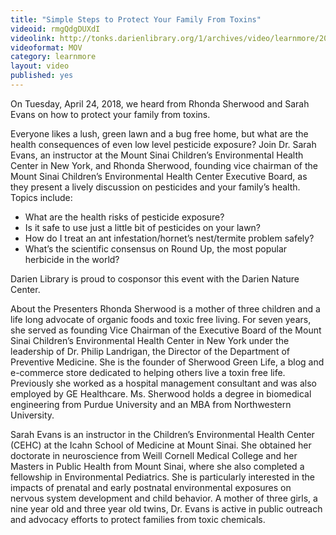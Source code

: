 ```yaml
---
title: "Simple Steps to Protect Your Family From Toxins"
videoid: rmgQdgDUXdI
videolink: http://tonks.darienlibrary.org/1/archives/video/learnmore/20180424_protect_family_toxins.mov
videoformat: MOV
category: learnmore
layout: video
published: yes
---
```


On Tuesday, April 24, 2018, we heard from Rhonda Sherwood and Sarah Evans on how to protect your family from toxins. 

Everyone likes a lush, green lawn and a bug free home, but what are the health consequences of even low level pesticide exposure? Join Dr. Sarah Evans, an instructor at the Mount Sinai Children’s Environmental Health Center in New York, and Rhonda Sherwood, founding vice chairman of the Mount Sinai Children’s Environmental Health Center Executive Board, as they present a lively discussion on pesticides and your family’s health. Topics include:

* What are the health risks of pesticide exposure?
* Is it safe to use just a little bit of pesticides on your lawn?
* How do I treat an ant infestation/hornet’s nest/termite problem safely?
* What’s the scientific consensus on Round Up, the most popular herbicide in the world?

Darien Library is proud to cosponsor this event with the Darien Nature Center.

About the Presenters
Rhonda Sherwood is a mother of three children and a life long advocate of organic foods and toxic free living. For seven years, she served as founding Vice Chairman of the Executive Board of the Mount Sinai Children’s Environmental Health Center in New York under the leadership of Dr. Philip Landrigan, the Director of the Department of Preventive Medicine. She is the founder of Sherwood Green Life, a blog and e-commerce store dedicated to helping others live a toxin free life. Previously she worked as a hospital management consultant and was also employed by GE Healthcare. Ms. Sherwood holds a degree in biomedical engineering from Purdue University and an MBA from Northwestern University.

Sarah Evans is an instructor in the Children’s Environmental Health Center (CEHC) at the Icahn School of Medicine at Mount Sinai. She obtained her doctorate in neuroscience from Weill Cornell Medical College and her Masters in Public Health from Mount Sinai, where she also completed a fellowship in Environmental Pediatrics. She is particularly interested in the impacts of prenatal and early postnatal environmental exposures on nervous system development and child behavior. A mother of three girls, a nine year old and three year old twins, Dr. Evans is active in public outreach and advocacy efforts to protect families from toxic chemicals.
